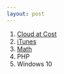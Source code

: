 ```yaml
---
layout: post
---
```


1. [Cloud at Cost](https://twitter.com/mylesb/status/629271066368577537)
2. [iTunes](https://twitter.com/mylesb/status/618843307037167616)
3. [Math](https://twitter.com/mylesb/status/622138225683861504)
4. PHP
5. Windows 10
